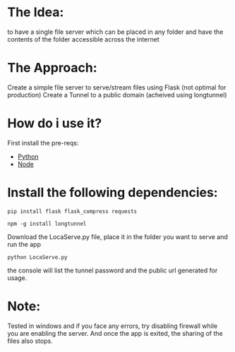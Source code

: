 # The Idea: 
to have a single file server which can be placed in any folder and have the contents of the folder accessible across the internet

# The Approach:
Create a simple file server to serve/stream files using Flask (not optimal for production)
Create a Tunnel to a public domain (acheived using longtunnel) 

# How do i use it?
First install the pre-reqs:
* [Python](https://www.python.org/downloads/)
* [Node](https://nodejs.org/en/download)

# Install the following dependencies:
```pip install flask flask_compress requests```

```npm -g install longtunnel```

Download the LocaServe.py file, place it in the folder you want to serve and run the app

```python LocaServe.py```

the console will list the tunnel password and the public url generated for usage.

# Note:
Tested in windows and if you face any errors, try disabling firewall while you are enabling the server.
And once the app is exited, the sharing of the files also stops.
